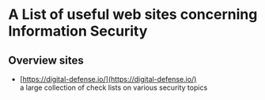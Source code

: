 # A List of useful web sites concerning Information Security

## Overview sites

* [https://digital-defense.io/](https://digital-defense.io/)<br>a large collection of check lists on various security topics

